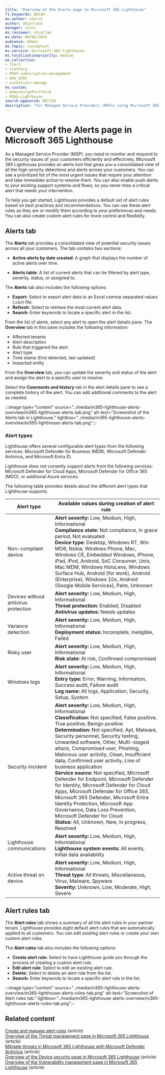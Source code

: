 ```yaml
---
title: "Overview of the Alerts page in Microsoft 365 Lighthouse"
f1.keywords: NOCSH
ms.author: sharik
author: SKjerland
manager: scotv
ms.reviewer: shcallaw
ms.date: 08/08/2024
audience: Admin
ms.topic: conceptual
ms.service: microsoft-365-lighthouse
ms.localizationpriority: medium
ms.collection:
- Tier1
- scotvorg
- M365-subscription-management
- Adm_O365
- essentials-manage
ms.custom:
- AdminSurgePortfolib
- M365-Lighthouse                         
search.appverid: MET150
description: "For Managed Service Providers (MSPs) using Microsoft 365 Lighthouse, learn how to view alerts in Lighthouse."
---
```


# Overview of the Alerts page in Microsoft 365 Lighthouse

As a Managed Service Provider (MSP), you need to monitor and respond to the security issues of your customers efficiently and effectively. Microsoft 365 Lighthouse provides an alerts tool that gives you a consolidated view of all the high-priority detections and alerts across your customers. You can see a prioritized list of the most urgent issues that require your attention and take immediate action to resolve them. You can also enable push alerts to your existing support systems and flows, so you never miss a critical alert that needs your intervention.

To help you get started, Lighthouse provides a default set of alert rules based on best practices and recommendations. You can use these alert rules as they are or modify them according to your preferences and needs. You can also create custom alert rules for more control and flexibility.

## Alerts tab

The **Alerts** tab provides a consolidated view of potential security issues across all your customers. The tab contains two sections:

- **Active alerts by date created**: A graph that displays the number of active alerts over time.

- **Alerts table**: A list of current alerts that can be filtered by alert type, severity, status, or assigned to.
 
The **Alerts** tab also includes the following options:

- **Export:** Select to export alert data to an Excel comma-separated values (.csv) file.
- **Refresh:** Select to retrieve the most current alert data.
- **Search:** Enter keywords to locate a specific alert in the list.

From the list of alerts, select any alert to open the alert details pane. The **Overview** tab in this pane includes the following information:

- Affected tenants
- Alert description
- Rule that triggered the alert
- Alert type
- Time stamp (first detected, last updated)
- Impacted entity

From the **Overview** tab, you can update the severity and status of the alert and assign the alert to a specific user to resolve. 

Select the **Comments and history** tab in the alert details pane to see a complete history of the alert. You can add additional comments to the alert as needed.

:::image type="content" source="../media/m365-lighthouse-alerts-overview/m365-lighthouse-alerts-tab.png" alt-text="Screenshot of the Alerts tab in Lighthouse." lightbox="../media/m365-lighthouse-alerts-overview/m365-lighthouse-alerts-tab.png":::

### Alert types

Lighthouse offers several configurable alert types from the following services: Microsoft Defender for Business (MDB), Microsoft Defender Antivirus, and Microsoft Entra ID. 

Lighthouse does *not* currently support alerts from the following services: Microsoft Defender for Cloud Apps, Microsoft Defender for Office 365 (MDO), or additional Azure services. 
 
The following table provides details about the different alert types that Lighthouse supports. 


| Alert type | Available values during creation of alert rule |
|--|--|
| Non-compliant device | **Alert severity:** Low, Medium, High, Informational<br>**Compliance state:** Not compliance, In grace period, Not evaluated<br>**Device type:** Desktop, Windows RT, Win MO6, Nokia, Windows Phone, Mac, Windows CE, Embedded Windows, iPhone, iPad, iPod, Android, SoC Consumer, Unix, Mac MDM, Windows HoloLens, Windows Surface Hub, Android (for work), Android (Enterprise), Windows 10x, Android (Google Mobile Services), Palm, Unknown |
| Devices without antivirus protection | **Alert severity:** Low, Medium, High, Informational<br>**Threat protection:** Enabled, Disabled<br>**Antivirus updates:** Needs updates |
| Variance detection | **Alert severity:** Low, Medium, High, Informational<br>**Deployment status:** Incomplete, Ineligible, Failed |
| Risky user | **Alert severity:** Low, Medium, High, Informational<br>**Risk state:** At risk, Confirmed compromised |
| Windows logs | **Alert severity:** Low, Medium, High, Informational<br>**Entry type:** Error, Warning, Information, Success audit, Failure audit<br>**Log name:** All logs, Application, Security, Setup, System |
| Security incident | **Alert severity:** Low, Medium, High, Informational<br>**Classification:** Not specified, False positive, True positive, Benign positive<br>**Determination:** Not specified, Apt, Malware, Security personnel, Security testing, Unwanted software, Other, Multi-staged attack, Compromised user, Phishing, Malicious user activity, Clean, Insufficient data, Confirmed user activity, Line of business application<br>**Service source:** Not specified, Microsoft Defender for Endpoint, Microsoft Defender for Identity, Microsoft Defender for Cloud Apps, Microsoft Defender for Office 365, Microsoft 365 Defender, Microsoft Entra Identity Protection, Microsoft App Governance, Data Loss Prevention, Microsoft Defender for Cloud<br>**Status:** All, Unknown, New, In progress, Resolved |
| Lighthouse communications | **Alert severity:** Low, Medium, High, Informational<br>**Lighthouse system events:** All events, Initial data availability |
| Active threat on device | **Alert severity:** Low, Medium, High, Informational<br>**Threat type:** All threats, Miscellaneous, Virus, Malware, Spyware<br>**Severity:** Unknown, Low, Moderate, High, Severe |

## Alert rules tab

The **Alert rules** tab shows a summary of all the alert rules in your partner tenant. Lighthouse provides eight default alert rules that are automatically applied to all customers. You can edit existing alert rules or create your own custom alert rules.  

The **Alert rules** tab also includes the following options:

- **Create alert rule:** Select to have Lighthouse guide you through the process of creating a custom alert rule.
- **Edit alert rule:** Select to edit an existing alert rule.
- **Delete:** Select to delete an alert rule from the list.
- **Search:** Enter keywords to locate a specific alert rule in the list.

:::image type="content" source="../media/m365-lighthouse-alerts-overview/m365-lighthouse-alerts-rules-tab.png" alt-text="Screenshot of Alert rules tab." lightbox="../media/m365-lighthouse-alerts-overview/m365-lighthouse-alerts-rules-tab.png":::

## Related content

[Create and manage alert rules](m365-lighthouse-create-manage-alert-rules.md) (article)\
[Overview of the Threat management page in Microsoft 365 Lighthouse](m365-lighthouse-threat-management-page-overview.md) (article)\
[Mitigate threats in Microsoft 365 Lighthouse with Microsoft Defender Antivirus](m365-lighthouse-mitigate-threats.md) (article)\
[Overview of the Device security page in Microsoft 365 Lighthouse](m365-lighthouse-device-security-overview.md) (article)\
[Overview of the Vulnerability management page in Microsoft 365 Lighthouse](m365-lighthouse-vulnerability-management-page-overview.md) (article)
